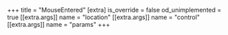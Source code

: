 +++
title = "MouseEntered"
[extra]
is_override = false
od_unimplemented = true
[[extra.args]]
name = "location"
[[extra.args]]
name = "control"
[[extra.args]]
name = "params"
+++